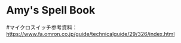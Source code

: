 # Amy's Spell Book

#マイクロスイッチ参考資料：https://www.fa.omron.co.jp/guide/technicalguide/29/326/index.html

